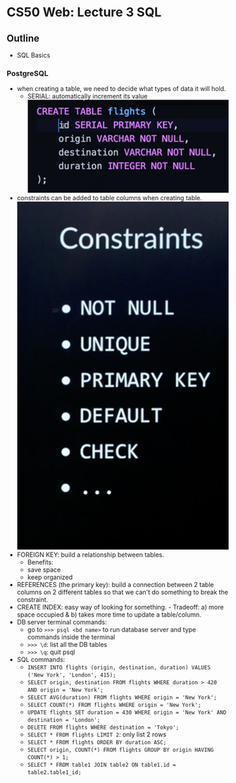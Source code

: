 # CS50 Web: Lecture 3 SQL 

## Outline
* SQL Basics 

### PostgreSQL 
* when creating a table, we need to decide what types of data it will hold. 
	* SERIAL: automatically increment its value 
![](./img/SQL_create_table.png) 
* constraints can be added to table columns when creating table. 
![](./img/SQL_constraints.png) 
* FOREIGN KEY: build a relationship between tables. 
	* Benefits: 
	* save space 
	* keep organized  
* REFERENCES (the primary key): build a connection between 2 table columns on 2 different tables so that we can't do something to break the constraint. 
* CREATE INDEX: easy way of looking for something. - Tradeoff: a) more space occupied & b) takes more time to update a table/column. 
* DB server terminal commands: 
	* go to `>>> psql <bd name>` to run database server and type commands inside the terminal 
	* `>>> \d`: list all the DB tables
	* `>>> \q`: quit psql  
* SQL commands:  
	* `INSERT INTO flights (origin, destination, duration) VALUES ('New York', 'London', 415);` 
	* `SELECT origin, destination FROM flights WHERE duration > 420 AND origin = 'New York';` 
	* `SELECT AVG(duration) FROM flights WHERE origin = 'New York';`
	* `SELECT COUNT(*) FROM flights WHERE origin = 'New York';`
	* `UPDATE flights SET duration = 430 WHERE origin = 'New York' AND destination = 'London';` 
	* `DELETE FROM flights WHERE destination = 'Tokyo';` 
	* `SELECT * FROM flights LIMIT 2`: only list 2 rows
	* `SELECT * FROM flights ORDER BY duration ASC;` 
	* `SELECT origin, COUNT(*) FROM flights GROUP BY origin HAVING COUNT(*) > 1;`  
	* `SELECT * FROM table1 JOIN table2 ON table1.id = table2.table1_id;` 

### 